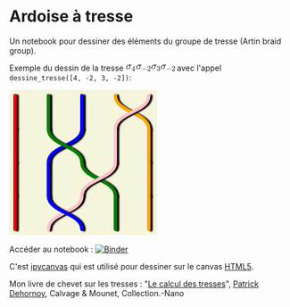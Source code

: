 # Ardoise à tresse

Un notebook pour dessiner des éléments du groupe de tresse (Artin braid group).

Exemple du dessin de la tresse ![4 -2 3 -2](CodeCogsEqn1.gif) avec l'appel `dessine_tresse([4, -2, 3, -2])`:

![Une tresse](4m23m2.png)

Accéder au notebook : [![Binder](https://mybinder.org/badge_logo.svg)](https://mybinder.org/v2/gh/xysticus/braid-blackboard/master?urlpath=lab/tree/CanvasTresse.ipynb)

C'est [ipycanvas](https://github.com/martinRenou/ipycanvas) qui est utilisé pour dessiner sur le canvas [HTML5](https://fr.wikipedia.org/wiki/Canvas_(HTML)).

Mon livre de chevet sur les tresses : "[Le calcul des tresses](https://www.decitre.fr/livres/le-calcul-des-tresses-9782916352794.html)", [Patrick Dehornoy](https://www.decitre.fr/auteur/198862/Patrick+Dehornoy), Calvage & Mounet, Collection.-Nano
